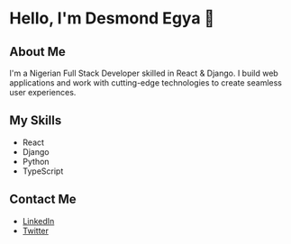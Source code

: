 # Hello, I'm Desmond Egya 👋

## About Me
I'm a Nigerian Full Stack Developer skilled in React & Django. I build web applications and work with cutting-edge technologies to create seamless user experiences.

## My Skills
- React
- Django
- Python
- TypeScript

## Contact Me
- [LinkedIn](https://www.linkedin.com/in/desmond-egya)
- [Twitter](https://twitter.com/DesmondEgya)
